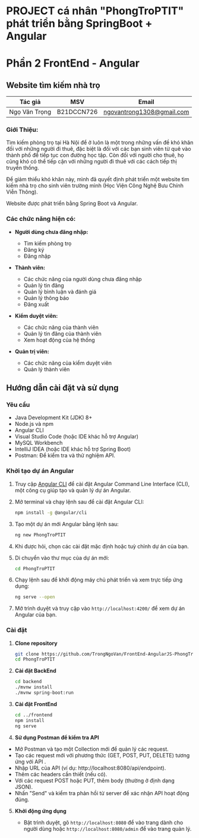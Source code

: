 # PROJECT cá nhân "PhongTroPTIT" phát triển bằng SpringBoot + Angular

# Phần 2 FrontEnd - Angular


## Website tìm kiếm nhà trọ
| Tác giả        | MSV       | Email                         |
|----------------|------------|-------------------------------|
| Ngọ Văn Trọng  | B21DCCN726 | ngovantrong1308@gmail.com     |

### Giới Thiệu:

Tìm kiếm phòng trọ tại Hà Nội để ở luôn là một trong những vấn đề khó khăn đối với những người đi thuê, đặc biệt là đối với các bạn sinh viên từ quê vào thành phố để tiếp tục con đường học tập. Còn đối với người cho thuê, họ cũng khó có thể tiếp cận với những người đi thuê với các cách tiếp thị truyền thống.

Để giảm thiểu khó khăn này, mình đã quyết định phát triển một website tìm kiếm nhà trọ cho sinh viên trường mình (Học Viện Công Nghệ Bưu Chính Viễn Thông).

Website được phát triển bằng Spring Boot và Angular.

### Các chức năng hiện có:

- **Người dùng chưa đăng nhập:**
  - Tìm kiếm phòng trọ
  - Đăng ký
  - Đăng nhập

- **Thành viên:**
  - Các chức năng của người dùng chưa đăng nhập
  - Quản lý tin đăng
  - Quản lý bình luận và đánh giá
  - Quản lý thông báo
  - Đăng xuất

- **Kiểm duyệt viên:**
  - Các chức năng của thành viên
  - Quản lý tin đăng của thành viên
  - Xem hoạt động của hệ thống

- **Quản trị viên:**
  - Các chức năng của kiểm duyệt viên
  - Quản lý thành viên

## Hướng dẫn cài đặt và sử dụng

### Yêu cầu
- Java Development Kit (JDK) 8+
- Node.js và npm
- Angular CLI
-  Visual Studio Code (hoặc IDE khác hỗ trợ Angular)
- MySQL Workbench
- IntelliJ IDEA (hoặc IDE khác hỗ trợ Spring Boot)
- Postman: Để kiểm tra và thử nghiệm API.
### Khởi tạo dự án Angular

1. Truy cập [Angular CLI](https://cli.angular.io/) để cài đặt Angular Command Line Interface (CLI), một công cụ giúp tạo và quản lý dự án Angular.
2. Mở terminal và chạy lệnh sau để cài đặt Angular CLI:

    ```bash
    npm install -g @angular/cli
    ```
3. Tạo một dự án mới Angular bằng lệnh sau:

    ```bash
    ng new PhongTroPTIT
    ```
4. Khi được hỏi, chọn các cài đặt mặc định hoặc tuỳ chỉnh dự án của bạn.
5. Di chuyển vào thư mục của dự án mới:

    ```bash
    cd PhongTroPTIT
    ```
6. Chạy lệnh sau để khởi động máy chủ phát triển và xem trực tiếp ứng dụng:

    ```bash
    ng serve --open
    ```
7. Mở trình duyệt và truy cập vào `http://localhost:4200/` để xem dự án Angular của bạn.
### Cài đặt

1. **Clone repository**

    ```bash
    git clone https://github.com/TrongNgoVan/FrontEnd-AngularJS-PhongTroPTIT.git
    cd PhongTroPTIT
    ```

2. **Cài đặt BackEnd**

    ```bash
    cd backend
    ./mvnw install
    ./mvnw spring-boot:run
    ```

3. **Cài đặt FrontEnd**

    ```bash
    cd ../frontend
    npm install
    ng serve
    ```
4. **Sử dụng Postman để kiểm tra API**
   
  - Mở Postman và tạo một Collection mới để quản lý các request.
  - Tạo các request mới với phương thức (GET, POST, PUT, DELETE) tương ứng với API .
  - Nhập URL của API (ví dụ: http://localhost:8080/api/endpoint).
  - Thêm các headers cần thiết (nếu có).
  - Với các request POST hoặc PUT, thêm body (thường ở định dạng JSON).
  - Nhấn "Send" và kiểm tra phản hồi từ server để xác nhận API hoạt động đúng.
    
5. **Khởi động ứng dụng**

      -  Bật trình duyệt, gõ `http://localhost:8080` để vào trang dành cho người dùng hoặc `http://localhost:8080/admin` để vào trang quản lý.

    



